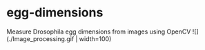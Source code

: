 # egg-dimensions
Measure Drosophila egg dimensions from images using OpenCV
![](./Image_processing.gif | width=100)
